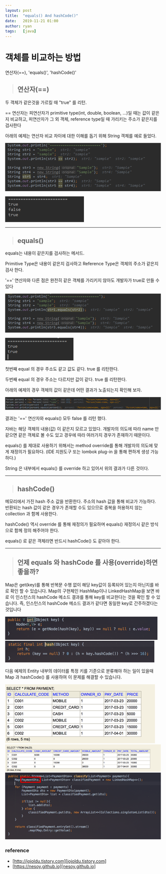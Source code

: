 ```yaml
---
layout: post
title:  "equals() And hashCode()"
date:   2019-11-21 01:00
author: ryan
tags:	[java]
---
```


# 객체를 비교하는 방법

연산자(==), 'equals()', 'hashCode()'

> ## 연산자(==)

두 객체가 같은것을 가르킬 때 "true" 를 리턴.

== 연산자는 피연산자가 primitive type(int, double, boolean, ...)일 때는 값이 같은지 비교하고, 피연산자가 그 외 객체, reference type일 때 가리키는 주소가 같은지를 검사한다

아래의 예제는 연산자 비교 차이에 대한 이해를 돕기 위해 String 객체를 예로 들었다.

![fig1. String 은 객체로 연산자 비교를 한다](/files/posts/201911/fig1.png)

![fig2. 객체에 대한 연산 결과](/files/posts/201911/fig2.png)


*****

> ## equals()

equals는 내용이 같은지를 검사하는 메서드.

Primitive Type은 내용이 같은지 검사하고 Reference Type은 객체의 주소가 같은지 검사 한다.

'==' 연산자와 다른 점은 완전히 같은 객체를 가리키지 않아도 개발자가 true로 만들 수 있다

![fig3. equal 을 이용한 비교](/files/posts/201911/fig3.png)

![fig4. equal 의 결과](/files/posts/201911/fig4.png)



첫번째 equal 의 경우 주소도 같고 값도 같다. true 를 리턴한다.

두번째 equal 의 경우 주소는 다르지만 값이 같다. true 를 리턴한다.

아래의 예제의 경우 객체의 값이 같은데 어떤 결과가 노출되는지 확인해 보자.

![fig5. 예상과는 다른 상황](/files/posts/201911/fig5.png)


결과는 '==' 연산자와 equals() 모두 false 를 리턴 했다. 

자바는 해당 객체의 내용(값) 이 같은지 모르고 있었다. 개발자의 의도에 따라 name 만 같으면 같은 객체로 볼 수도 있고 경우에 따라 여러가지 경우가 존재하기 때문이다.

equals() 를 제대로 사용하기 위해서는 method override를 통해 개발자의 의도에 맞게 재정의가 필요하다. (IDE 지원도구 또는 lombok plug-in 을 통해 편하게 생성 가능하다.)

String 은 내부에서 equals() 를 override 하고 있어서 위의 결과가 다른 것이다.


*****

> ## hashCode()

메모리에서 가진 hash 주소 값을 반환한다. 주소의 hash 값을 통해 비교가 가능하다. 반환되는 hash 값이 같은 경우가 존재할 수도 있으므로 중복을 허용하지 않는 collection 과 함께 사용한다.

hashCode() 역시 override 를 통해 재정의가 필요하며 equals() 재정의시 같은 방식으로 함께 정의 해주어야 한다. 

equals() 로 같은 객체라면 반드시 hashCode() 도 같아야 한다.


*****

> ## 언제 equals 와 hashCode 를 사용(override)하면  좋을까?

Map은 get(key)를 통해 반복문 수행 없이 해당 key값이 등록되어 있는지 아닌지를 바로 확인 할 수 있습니다.  Map의 구현체인 HashMap이나 LinkedHashMap을 보면 바로 이 인스턴스의 hashCode 메소드 결과를 통해 key를 비교한다는 것을 확인 할 수 있습니다. 즉, 인스턴스의 hashCode 메소드 결과가 같다면 동일한 key로 간주하겠다는 것입니다

![](/files/posts/201911/fig6.png)
![fig6.7. Map 구현체 내부](/files/posts/201911/fig7.png)
 

다음 예제의 Entity 내부의 데이터를 특정 키를 기준으로 분류해야 하는 일이 있을때 Map 과 hashCode() 를 사용하여 이 문제를 해결할 수 있습니다. 

![](/files/posts/201911/fig8.png)
![](/files/posts/201911/fig9.png)
![fig8.9.10. 분류를 위한 테이블과 분류 로직](/files/posts/201911/fig10.png)
 

### reference
  * [http://jojoldu.tistory.com][jojoldu.tistory.com]  
  * [https://nesoy.github.io][nesoy.github.io]    

[jojoldu.tistory.com]: http://jojoldu.tistory.com
[nesoy.github.io]: https://nesoy.github.io
